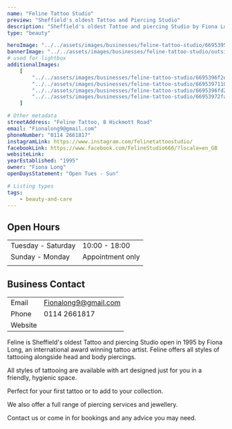 ```yaml
---
name: "Feline Tattoo Studio"
preview: "Sheffield's oldest Tattoo and Piercing Studio"
description: "Sheffield's oldest Tattoo and piercing Studio by Fiona Long, an international award winning tattoo artist"
type: "beauty"

heroImage: "../../assets/images/businesses/feline-tattoo-studio/66953956c4085d768a65fb4e_IMG_4789---Fiona-Long.jpeg"
bannerImage: "../../assets/images/businesses/feline-tattoo-studio/outside.jpeg"
# used for lightbox
additionalImages:
    [
        "../../assets/images/businesses/feline-tattoo-studio/6695396f2e0d4cf9a0e85437_57C35366-39F2-4B69-BD89-3DBAD015C498---Fiona-Long.jpeg",
        "../../assets/images/businesses/feline-tattoo-studio/66953971100f93b37946cbbc_IMG_5371---Fiona-Long.jpeg",
        "../../assets/images/businesses/feline-tattoo-studio/6695396fd2a7dd03f029b1d0_IMG_5452---Fiona-Long.jpeg",
        "../../assets/images/businesses/feline-tattoo-studio/66953972facc5ab36f2cb0d5_Screenshot-2024-07-15-at-15.34.25.png",
    ]

# Other metadata
streetAddress: "Feline Tattoo, 8 Hickmott Road"
email: "Fionalong9@gmail.com"
phoneNumber: "0114 2661817"
instagramLink: https://www.instagram.com/felinetattoostudio/
facebookLink: https://www.facebook.com/FelineStudio666/?locale=en_GB
websiteLink:
yearEstablished: "1995"
owner: "Fiona Long"
openDaysStatement: "Open Tues - Sun"

# Listing types
tags:
    - beauty-and-care
---
```


## Open Hours

|                    |                  |
| ------------------ | ---------------- |
| Tuesday - Saturday | 10:00 - 18:00    |
| Sunday - Monday    | Appointment only |
|                    |                  |

## Business Contact

|         |                      |
| ------- | -------------------- |
| Email   | Fionalong9@gmail.com |
| Phone   | 0114 2661817         |
| Website |                      |

Feline is Sheffield's oldest Tattoo and piercing Studio open in 1995 by Fiona Long, an international award winning tattoo artist. Feline offers all styles of tattooing alongside head and body piercings.

All styles of tattooing are available with art designed just for you in a friendly, hygienic space.

Perfect for your first tattoo or to add to your collection.

We also offer a full range of piercing services and jewellery.

Contact us or come in for bookings and any advice you may need.

